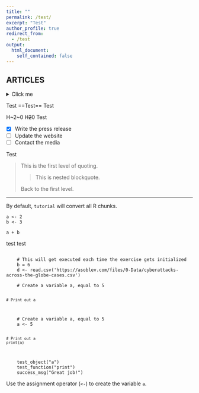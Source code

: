 ```yaml
---
title: ""
permalink: /test/
excerpt: "Test"
author_profile: true
redirect_from: 
  - /test
output:
  html_document:
    self_contained: false
---
```


## ARTICLES

<details>
  <summary>Click me</summary>
  
  ### Heading
  1. Foo
  2. Bar
     * Baz
     * Qux

  ### Some Javascript
  ```js
  function logSomething(something) {
    console.log('Something', something);
  }
  ```
</details>


Test ==Test== Test 

H~2~0
H~~2~~0
Test

- [x] Write the press release
- [ ] Update the website
- [ ] Contact the media

Test

> This is the first level of quoting.
>
> > This is nested blockquote.
>
> Back to the first level.

---------




<!--


```{r , include=FALSE}
if (!require("pacman")) install.packages("pacman")
p_load(data.table, tutorial) # Packages 
```

```{r, include=FALSE}
tutorial::go_interactive()
```
--> 

By default, `tutorial` will convert all R chunks.

```{r}
a <- 2
b <- 3

a + b
```

 test test
<head>
 <link rel="import" href="start.html">
</head>

<script type="text/javascript" src="//cdn.datacamp.com/dcl-react.js.gz"></script>

<div data-datacamp-exercise data-lang="r">
  <code data-type="pre-exercise-code">
    # This will get executed each time the exercise gets initialized
    b = 6
    d <- read.csv('https://asoblev.com/files/0-Data/cyberattacks-across-the-globe-cases.csv')
  </code>
  <code data-type="sample-code">
    # Create a variable a, equal to 5


    # Print out a


  </code>
  <code data-type="solution">
    # Create a variable a, equal to 5
    a <- 5

    # Print out a
    print(a)
  </code>
  <code data-type="sct">
    test_object("a")
    test_function("print")
    success_msg("Great job!")
  </code>
  <div data-type="hint">Use the assignment operator (<code><-</code>) to create the variable <code>a</code>.</div>
</div>




<!--
<iframe
    src="https://iframe.embednpages.com/BoKF2NnsjLx7o4p4nAdc"
    style="width:100%; height:100%; min-height: 500px; padding:0; border:0px solid #ccc; border-radius: 10px;"
    />

<iframe src="https://www.notioniframe.com/notion/27m7elxyumk" style="width: 100%; height: 100vh; border: 2; padding: 0"></iframe>


<iframe src="https://snackthis.co/p/345bfb910bb44f74aa9188aada9a583a" style="width: 100%; height: 100vh; border: 2; padding: 0"></iframe>
 -->   







<head>
    <title>Time Tracker</title>
    <style>
        .container {
            display: grid;
            grid-template-columns: auto 100px auto;
            align-items: center;
            justify-content: start;
            gap: 10px;
        }
        #timeTracker, #status, .inputs {
            text-align: center;
        }
        #timeTracker {
            font-size: 3em;
        }
        .inputs {
            display: flex;
            flex-wrap: nowrap;
            gap: 5px;
        }
        .inputs input, .inputs button {
            width: 60px;
        }
        #status {
            font-family: monospace;
            overflow: hidden;
            white-space: nowrap;
        }
    </style>
    <script>
        let intervalId;
        let isTracking = false;
        let startTime;
        let numberOfSlots;
        let slotDuration;

        function initializeTime() {
            const now = new Date();
            startTime = now;
            document.getElementById('startTime').valueAsDate = now;
        }

        function toggleTracking() {
            if (isTracking) {
                clearInterval(intervalId);
                isTracking = false;
            } else {
                startTracking();
                isTracking = true;
            }
        }

        function startTracking() {
            if (!startTime) {
                initializeTime();
            }

            numberOfSlots = parseInt(document.getElementById("numberOfSlots").value, 10);
            slotDuration = parseInt(document.getElementById("slotDuration").value, 10);

            if (isNaN(numberOfSlots) || numberOfSlots <= 0 || isNaN(slotDuration) || slotDuration <= 0) {
                alert("Please enter valid values.");
                return;
            }

            intervalId = setInterval(updateTime, 60000);
            updateTime();
        }

        function updateTime() {
            const currentTime = new Date();
            const elapsedMinutes = Math.floor((currentTime - startTime) / (1000 * 60));
            const totalDuration = numberOfSlots * slotDuration;
            const percentage = Math.min((elapsedMinutes / totalDuration) * 100, 100).toFixed(0);

            let displayString = "□".repeat(numberOfSlots);
            const elapsedSlots = Math.floor(elapsedMinutes / slotDuration);
            const slotsLeft = numberOfSlots - elapsedSlots - 1;

            if (elapsedSlots < numberOfSlots) {
                displayString = "■".repeat(elapsedSlots) + "•" + "□".repeat(numberOfSlots - elapsedSlots - 1);
            } else {
                displayString = "■".repeat(numberOfSlots);
            }

            document.getElementById("timeTracker").innerText = displayString;
            document.getElementById("status").innerText = `${Math.max(slotsLeft, 0)} | ${percentage}%`;
        }

        function resetTracking() {
            clearInterval(intervalId);
            isTracking = false;
            document.getElementById("timeTracker").innerText = "□".repeat(numberOfSlots);
            document.getElementById("status").innerText = "";
        }

        document.addEventListener('DOMContentLoaded', initializeTime);
    </script>
</head>
<body>
    <div class="container">
        <div class="inputs">
            <input type="datetime-local" id="startTime" title="Start Time" />
            <input type="number" id="numberOfSlots" min="1" max="999" title="Number of Slots" placeholder="#" />
            <input type="number" id="slotDuration" min="1" max="999" title="Slot Duration (minutes)" placeholder="Len" />
            <button onclick="toggleTracking()">⏯️</button>
            <button onclick="resetTracking()">🔄</button>
        </div>
        <div id="status"></div>
        <div id="timeTracker">□□□□</div>
    </div>
</body>


